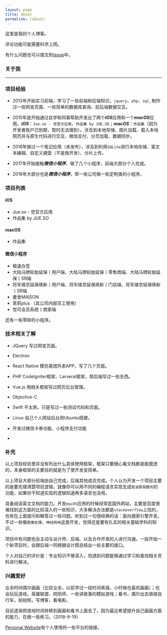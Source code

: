 ```yaml
---
layout: page
title: About
permalink: /about/
---
```


这里是我的个人博客。

评论功能可能需要科学上网。

有什么问题也可以提交到[Issue](https://github.com/tomfriwel/blog/issues)中。

### 关于我
---

### 项目经验

- 2013年开始实习前端，学习了一些前端和后端知识。`jquery`、`php`、`sql`, 制作过一些网宣页面、一些简单的数据库查询、前后端数据交互。

- 2015年底开始通过自学和同事帮助开发出了两个***iOS***应用和一个***macOS***应用。***iOS***：`Jue.so - 觉官方应用`、`作品集 by JUE.SO`；***macOS***：`作品集`（因为开发者账户已到期，暂时无法搜到）。涉及到本地存储、图片加载、载入本地网页并与原生代码进行交互、微信支付、分页加载、数据同步。

- 2016年做过一个笔记应用（未发布），涉及到利用`SQLite`进行本地存储、富文本编辑、自定义键盘（不是我开发）、分片上传。

- 2017年开始接触***微信小程序***，做了几个小程序，前端大部分个人完成。

- 2018年大部分也是***微信小程序***，帮一些公司做一些定制类的小程序。

### 项目列表

#### iOS

- Jue.so - 觉官方应用
- 作品集 by JUE.SO

#### macOS

- 作品集

#### 微信小程序

- 极速办签
- 大陆马牌轮胎延保丨用户端、大陆马牌轮胎延保丨零售商端、大陆马牌轮胎延保丨SR端
- 将军维京延保焕新丨用户端、将军维京延保焕新丨门店端、将军维京延保焕新丨SR端
- 曼舍MAISON
- 茉莉plus （其公司内部员工使用）
- 觉可会员系统丨商家端

还有一些零碎的小程序。

### 技术相关了解

- JQuery 写过网宣页面。
- Electron 
- React Native 模仿美团外卖APP，写了几个页面。
- PHP CodeIgniter框架、Larveral框架，帮后端写过一些东西。
- Vue.js 用相关框架写过网页后台管理。
- Objective-C
- Swift 不太熟，只是写过一些测试代码和页面。
- Linux 自己个人网站后台用Ubuntu搭建。
- 开发过微信卡券功能、小程序支付功能

- 

### 补充

以上项目经验里并没有列出什么具体使用框架，框架只要细心看文档都是能摸透的，本身框架的主要目的就是为了使开发变简单。

以上项目大部分前端由自己完成，后端其他成员完成。个人认为开发一个项目主要的是要先理清楚项目逻辑，就像你可以用不同的编程语言实现生成`斐波那契数列`的功能，如果你不知道实现的逻辑知道再多语言也没用。

具备阅读英文文档的能力。开发`macOS`应用的时候经常逛国外网站，主要是百度很难找到这方面的比较深入的一些知识，大多解决办法都是`stackoverflow`上找的，也有在上面提问和解答过一些问题。听到过一句很经典的话：面向搜索引擎开发。不过一些像`图像处理`、`神经网络`这类开发，觉得还是要有扎实的相关基础学科的知识。

项目中有问题也会主动与设计师、后端、以及合作开发的人进行沟通。一般开始一个新项目时，会跟后端一同根据设计图总结出一些主要的接口。

个人对自己的评价是：专业知识不够深入，但遇到问题能够通过学习和查找相关资料进行解决。

### 兴趣爱好

业余时间偶尔画画（比较业余，以前学过一段时间素描，小时候也喜欢画画）；也会玩玩游戏，英雄联盟、阴阳师、一些讲故事的模拟游戏；看书，偶尔出去骑骑自行车，拍拍照，写博客，看电影。

目前逐渐把游戏时间转移到画画和看书上面去了，因为最近希望提升自己画画方面的能力，在做一些练习。（2018-9-19）

[Personal Website](https://www.tomfriwel.com)有个人使用的一些平台的链接。